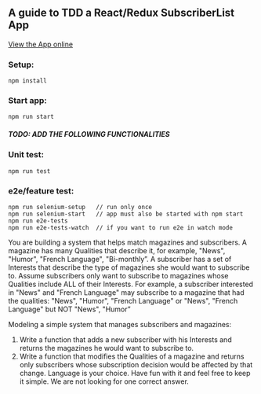 ## A guide to TDD a React/Redux SubscriberList App

[View the App online](https://react-redux-magazine-subscriptions.herokuapp.com/)

### Setup:
```
npm install
```

### Start app:
```
npm run start
```

##### TODO: ADD THE FOLLOWING FUNCTIONALITIES #####

### Unit test:
```
npm run test
```

### e2e/feature test:
```
npm run selenium-setup   // run only once
npm run selenium-start   // app must also be started with npm start
npm run e2e-tests
npm run e2e-tests-watch  // if you want to run e2e in watch mode
```

You are building a system that helps match magazines and subscribers. 
A magazine has many Qualities that describe it, for example, "News", "Humor", "French Language", "Bi-monthly”.
A subscriber has a set of Interests that describe the type of magazines she would want to subscribe to. 
Assume subscribers only want to subscribe to magazines whose Qualities include ALL of their Interests. 
For example, a subscriber interested in "News" and "French Language" may subscribe to a magazine that had the qualities: "News", "Humor", "French Language" or "News", "French Language" but NOT "News", "Humor” 

Modeling a simple system that manages subscribers and magazines: 
1) Write a function that adds a new subscriber with his Interests and returns the magazines he would want to subscribe to. 
2) Write a function that modifies the Qualities of a magazine and returns only subscribers whose subscription decision would be affected by that change. Language is your choice. Have fun with it and feel free to keep it simple. We are not looking for one correct answer.